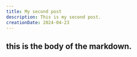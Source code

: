 ```yaml
---
title: My second post
description: This is my second post.
creationDate: 2024-04-23
---
```


## this is the body of the markdown.
